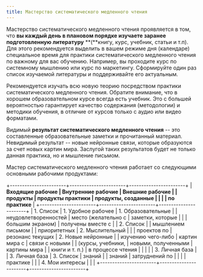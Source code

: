 ```yaml
---
title: Мастерство систематического медленного чтения
---
```


Мастерство систематического медленного чтения проявляется в том, что
**вы каждый день в плановом порядке изучаете заранее подготовленную
литературу** **(**книгу, курс, учебник, статьи и т.п). Для этого
рекомендуется выделить в вашем режиме дня (календаре) специальное время
для практики систематического медленного чтения по важному для вас
обучению. Например, вы проходите курс по системному мышлению или курс по
маркетингу. Сформируйте один раз список изучаемой литературы и
поддерживайте его актуальным.

Рекомендуется изучать всю новую теорию посредством практики
систематического медленного чтения. Обратите внимание, что в хорошем
образовательном курсе всегда есть учебник. Это с большей вероятностью
гарантирует качество содержания (методологии) и методики обучения, в
отличие от курсов только с аудио или видео форматами.

Видимый **результат систематического медленного чтения** -- это
составленные образовательные заметки и прочитанный материал. Невидимый
результат -- новые нейронные связи, которые образуются за счет новых
картин мира. Заслугой таких результатов будет не только данная практика,
но и мышление письмом.

Мастер систематического медленного чтения работает со следующими
основными рабочими продуктами:

+-----------------------+-----------------------+-----------------------+
| **Входящие рабочие    | **Внутренние рабочие  | **Внешние рабочие     |
| продукты**            | продукты практики**   | продукты, созданные   |
|                       |                       | по практике**         |
+-----------------------+-----------------------+-----------------------+
| 1\. Список            | 1\. Удобное рабочее   | 1\. Образовательные   |
| неудовлетворенностей  | место (желательно с   | заметки, которые      |
|                       | большим экраном)      | получены вместе с     |
| 2\. Список            |                       | мышлением письмом     |
| приоритетных          | 2\. Мыслительный      |                       |
| проектов по           | резонанс текущих      | 2\. Новые нейронные   |
| изучению чего-либо    | картин мира с         | связи с новыми        |
| (курсы, учебники,     | новыми, полученными   | картины мира          |
| книги и т. п.)        | в процессе чтения     |                       |
|                       |                       | 3\. Личная база       |
| 3\. Личная база       | 3\. Список            | знаний                |
| знаний                | затруднений по        |                       |
|                       | практике              |                       |
| 4\. Мои интересы      |                       |                       |
+-----------------------+-----------------------+-----------------------+
